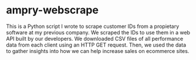 # ampry-webscrape
This is a Python script I wrote to scrape customer IDs from a propietary software at my previous company. We scraped the IDs to use them in a web API built by our developers. We downloaded CSV files of all performance data from each client using an HTTP GET request. Then, we used the data to gather insights into how we can help increase sales on ecommerce sites.
